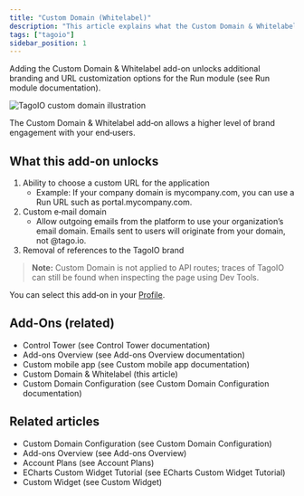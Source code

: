 ```yaml
---
title: "Custom Domain (Whitelabel)"
description: "This article explains what the Custom Domain & Whitelabel add-on enables in the Run module, including setting a custom application URL and a custom email domain, plus links to related add-ons and documentation."
tags: ["tagoio"]
sidebar_position: 1
---
```

Adding the Custom Domain & Whitelabel add-on unlocks additional branding and URL customization options for the Run module (see Run module documentation).

![TagoIO custom domain illustration](/docs_imagem/tagoio/custom-domain-whitelabel-2.gif)

The Custom Domain & Whitelabel add‑on allows a higher level of brand engagement with your end‑users.

## What this add-on unlocks
1. Ability to choose a custom URL for the application  
   - Example: If your company domain is mycompany.com, you can use a Run URL such as portal.mycompany.com.
2. Custom e‑mail domain  
   - Allow outgoing emails from the platform to use your organization’s email domain. Emails sent to users will originate from your domain, not @tago.io.
3. Removal of references to the TagoIO brand

> **Note:** Custom Domain is not applied to API routes; traces of TagoIO can still be found when inspecting the page using Dev Tools.

You can select this add‑on in your [Profile](/docs/tagoio/profiles).

## Add-Ons (related)
- Control Tower (see Control Tower documentation)
- Add-ons Overview (see Add-ons Overview documentation)
- Custom mobile app (see Custom mobile app documentation)
- Custom Domain & Whitelabel (this article)
- Custom Domain Configuration (see Custom Domain Configuration documentation)

## Related articles
- Custom Domain Configuration (see Custom Domain Configuration)
- Add-ons Overview (see Add-ons Overview)
- Account Plans (see Account Plans)
- ECharts Custom Widget Tutorial (see ECharts Custom Widget Tutorial)
- Custom Widget (see Custom Widget)
